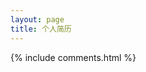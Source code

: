 ```yaml
---
layout: page
title: 个人简历 
---
```

<!--<div border="2">
<hr />
<p>一个即将即将迈出学校大门的学生狗，我的专业是网络工程。</p>

<p>对于这个专业来讲起初是抱有很大的热情。可能是由于对学校的教学方式和考试制度产生厌倦或者是恐惧，对于这个专业变得不冷不热。于是我给了自己一个要求，对于喜欢的课程自己加深学习，对于不喜欢的课程保证不挂科。</p>

<p>不过事实反应我除了少数课程是有兴趣的，对于大多的课程并不感冒。</p>

<p>就这样我的课余时间变得很多。对于一个喜欢倒腾,热爱技术的人来讲，这段时间让我有了很多成长！！</p>

<p>平常我喜欢整理个人的学习笔记，并把他们整理并发布在自己的个人博客上。也喜欢逛论坛，关注一些新的技术动态，一有喜欢的技术，马上入手。</p>

<p>个人技能：<br />
python<br />python爬虫爬58同城二手市场的几十万数据<br />
爬取并下载了<a href="http://www.tooopen.com/">素材公社</a>上的图片<a href="http://qiuguofeng.com/2017/01/爬虫系列二/">» [点击阅读原文]</a>
爬取了<a href="http://bj.xiaozhu.com/">小猪短租房</a>的所有信息<a href="http://qiuguofeng.com/2017/01/爬虫系列一/">» [点击阅读原文]</a>
<br />
使用django框架开发过个人博客(不过只限与本地并未发布)<br />
了解MySql数据库的简单操作,熟悉html,css,了解js</p>
<p>正在学习javaweb后台开发..........</p>
<hr />
</div>-->
{% include comments.html %}



